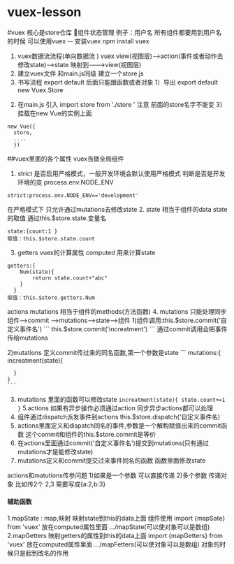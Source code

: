 # vuex-lesson
#vuex  核心是store仓库 组件状态管理 
例子：用户名  所有组件都要用到用户名的时候 可以使用vuex 
-- 安装vuex  npm install vuex 
1. vuex数据流流程(单向数据流 )
  vuex   view(视图层)-->action(事件或者动作去修改state)-->state 映射到--->view(视图层)
2. 建立vuex文件 
  和main.js同级 建立一个store.js 
3. 书写流程 
  export default  后面只能跟函数或者对象 
  1）导出  export default  new Vuex.Store
  2) 在main.js 引入  import store from './store ' 注意 前面的store名字不能变 
  3） 挂载在new Vue的实例上面  
  ```
  new Vue({
    store,
    ....
    })
  ``` 
##vuex里面的各个属性  vuex当做全局组件 
1. strict 是否启用严格模式，一般开发环境会默认使用严格模式
  判断是否是开发环境的变  process.env.NODE_ENV 
  <!-- development 开发环境  production 生产环境-->
  ```
  strict:process.env.NODE_ENV=='development'
  ```
  在严格模式下 只允许通过mutations去修改state 
2. state 相当于组件的data state的取值 通过this.$store.state.变量名  
  ```
  state:{count:1 }
  取值：this.$store.state.count 
  ``` 
3. getters vuex的计算属性 computed 用来计算state  
  ```
  getters:{
      Num(state){
          return state.count+"abc"
      }	
    }
  取值：this.$store.getters.Num
  ```
  actions  mutations 相当于组件的methods(方法函数)
4. mutations 只能处理同步  
  组件-->commit -->mutations-->state-->组件
  1)组件调用:this.$store.commit('自定义事件名')
    ```
    this.$store.commit('increatment')
    ```
    通过commit调用会把事件传给mutations

  2)mutations 定义commit传过来的同名函数,第一个参数是state 
    ```
    mutations:{
      increatment(state){

      }
    }
    ```
  3) mutations 里面的函数可以修改state 
    ```
      increatment(state){
        state.count+=1
      }
    ```
5.actions 如果有异步操作必须通过action  同步异步actions都可以处理
  1) 组件通过dispatch派发事件到actions
    this.$store.dispatch('自定义事件名)
  2) actions里面定义和dispatch同名的事件,参数是一个解构赋值出来的commit函数 这个commit和组件的this.$store.commit是等价
  3) 在actions里面通过commit('自定义事件名')提交到mutations(只有通过mutations才是能修改state)
  4) mutations定义和commit提交过来事件同名的函数  函数里面修改state

  actions和matutions传参问题
  1)如果是一个参数 可以直接传递
  2)多个参数 传递对象 比如传2个 2,3 需要写成{a:2,b:3}

#### 辅助函数
  1.mapState : map,映射 映射state到this的data上面
  组件使用
  import {mapSate} from 'vuex'
  放在computed属性里面  .../mapState(可以使对象可以是数组)
  2.mapGetters 映射getters的属性到this的data上面
  import {mapGetters} from 'vuex'
  放在computed属性里面  .../mapFetters(可以使对象可以是数组)
  对象的时候只是起到改名的作用